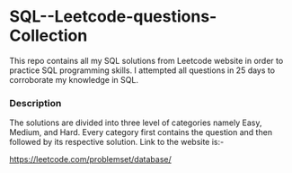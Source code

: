 # SQL--Leetcode-questions-Collection

This repo contains all my SQL solutions from Leetcode website in order to practice SQL programming skills. I attempted all questions in 25 days to corroborate my knowledge in SQL.

### Description

The solutions are divided into three level of categories namely Easy, Medium, and Hard. Every category first contains the question and then followed by its respective solution. Link to the website is:-

https://leetcode.com/problemset/database/




